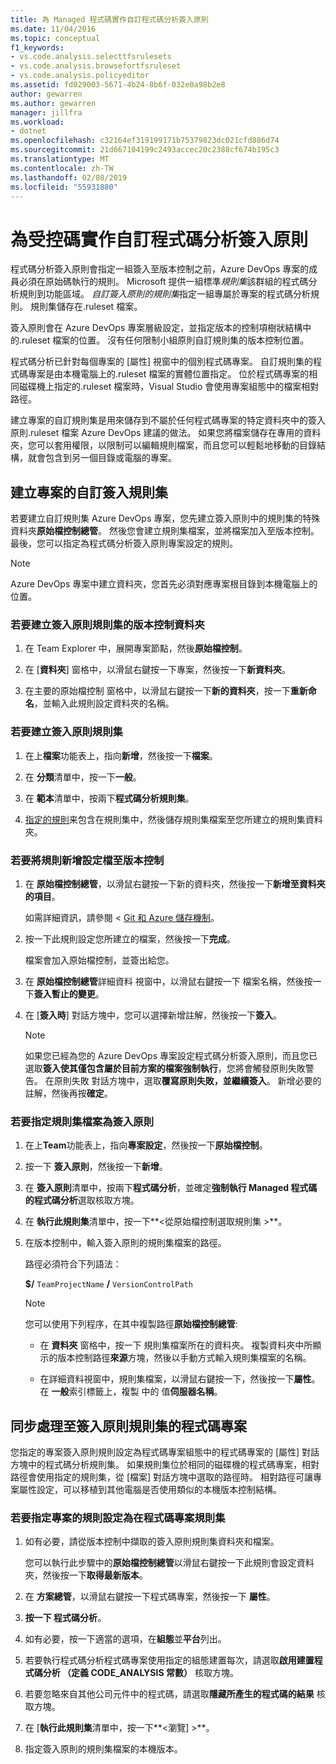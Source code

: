 ```yaml
---
title: 為 Managed 程式碼實作自訂程式碼分析簽入原則
ms.date: 11/04/2016
ms.topic: conceptual
f1_keywords:
- vs.code.analysis.selecttfsrulesets
- vs.code.analysis.browsefortfsruleset
- vs.code.analysis.policyeditor
ms.assetid: fd029003-5671-4b24-8b6f-032e0a98b2e8
author: gewarren
ms.author: gewarren
manager: jillfra
ms.workload:
- dotnet
ms.openlocfilehash: c32164ef319199171b75379823dc021cfd886d74
ms.sourcegitcommit: 21d667104199c2493accec20c2388cf674b195c3
ms.translationtype: MT
ms.contentlocale: zh-TW
ms.lasthandoff: 02/08/2019
ms.locfileid: "55931880"
---
```

# <a name="implement-custom-code-analysis-check-in-policies-for-managed-code"></a>為受控碼實作自訂程式碼分析簽入原則

程式碼分析簽入原則會指定一組簽入至版本控制之前，Azure DevOps 專案的成員必須在原始碼執行的規則。 Microsoft 提供一組標準*規則集*該群組的程式碼分析規則到功能區域。 *自訂簽入原則的規則集*指定一組專屬於專案的程式碼分析規則。 規則集儲存在.ruleset 檔案。

簽入原則會在 Azure DevOps 專案層級設定，並指定版本的控制項樹狀結構中的.ruleset 檔案的位置。 沒有任何限制小組原則自訂規則集的版本控制位置。

程式碼分析已針對每個專案的 [屬性] 視窗中的個別程式碼專案。 自訂規則集的程式碼專案是由本機電腦上的.ruleset 檔案的實體位置指定。 位於程式碼專案的相同磁碟機上指定的.ruleset 檔案時，Visual Studio 會使用專案組態中的檔案相對路徑。

建立專案的自訂規則集是用來儲存到不屬於任何程式碼專案的特定資料夾中的簽入原則.ruleset 檔案 Azure DevOps 建議的做法。 如果您將檔案儲存在專用的資料夾，您可以套用權限，以限制可以編輯規則檔案，而且您可以輕鬆地移動的目錄結構，就會包含到另一個目錄或電腦的專案。

## <a name="create-the-project-custom-check-in-rule-set"></a>建立專案的自訂簽入規則集

若要建立自訂規則集 Azure DevOps 專案，您先建立簽入原則中的規則集的特殊資料夾**原始檔控制總管**。 然後您會建立規則集檔案，並將檔案加入至版本控制。 最後，您可以指定為程式碼分析簽入原則專案設定的規則。

> [!NOTE]
> Azure DevOps 專案中建立資料夾，您首先必須對應專案根目錄到本機電腦上的位置。

### <a name="to-create-the-version-control-folder-for-the-check-in-policy-rule-set"></a>若要建立簽入原則規則集的版本控制資料夾

1. 在 Team Explorer 中，展開專案節點，然後**原始檔控制**。

2. 在 [**資料夾**] 窗格中，以滑鼠右鍵按一下專案，然後按一下**新資料夾**。

3. 在主要的原始檔控制 窗格中，以滑鼠右鍵按一下**新的資料夾**，按一下**重新命名**，並輸入此規則設定資料夾的名稱。

### <a name="to-create-the-check-in-policy-rule-set"></a>若要建立簽入原則規則集

1. 在上**檔案**功能表上，指向**新增**，然後按一下**檔案**。

2. 在 **分類**清單中，按一下**一般**。

3. 在 **範本**清單中，按兩下**程式碼分析規則集**。

4. [指定的規則](../code-quality/how-to-create-a-custom-rule-set.md)来包含在規則集中，然後儲存規則集檔案至您所建立的規則集資料夾。

### <a name="to-add-the-rule-set-file-to-version-control"></a>若要將規則新增設定檔至版本控制

1. 在 **原始檔控制總管**，以滑鼠右鍵按一下新的資料夾，然後按一下**新增至資料夾的項目**。

     如需詳細資訊，請參閱 < [Git 和 Azure 儲存機制](/azure/devops/repos/git/overview?view=vsts)。

2. 按一下此規則設定您所建立的檔案，然後按一下**完成**。

     檔案會加入原始檔控制，並簽出給您。

3. 在 **原始檔控制總管**詳細資料 視窗中，以滑鼠右鍵按一下 檔案名稱，然後按一下**簽入暫止的變更**。

4. 在 [**簽入時**] 對話方塊中，您可以選擇新增註解，然後按一下**簽入**。

    > [!NOTE]
    > 如果您已經為您的 Azure DevOps 專案設定程式碼分析簽入原則，而且您已選取**簽入使其僅包含屬於目前方案的檔案強制執行**，您將會觸發原則失敗警告。 在原則失敗 對話方塊中，選取**覆寫原則失敗，並繼續簽入**。 新增必要的註解，然後再按**確定**。

### <a name="to-specify-the-rule-set-file-as-the-check-in-policy"></a>若要指定規則集檔案為簽入原則

1. 在上**Team**功能表上，指向**專案設定**，然後按一下**原始檔控制**。

2. 按一下 **簽入原則**，然後按一下**新增**。

3. 在 **簽入原則**清單中，按兩下**程式碼分析**，並確定**強制執行 Managed 程式碼的程式碼分析**選取核取方塊。

4. 在 **執行此規則集**清單中，按一下**\<從原始檔控制選取規則集 >**。

5. 在版本控制中，輸入簽入原則的規則集檔案的路徑。

     路徑必須符合下列語法：

     **$/** `TeamProjectName` **/** `VersionControlPath`

    > [!NOTE]
    > 您可以使用下列程序，在其中複製路徑**原始檔控制總管**:

    - 在 **資料夾** 窗格中，按一下 規則集檔案所在的資料夾。 複製資料夾中所顯示的版本控制路徑**來源**方塊，然後以手動方式輸入規則集檔案的名稱。

    - 在詳細資料視窗中，規則集檔案，以滑鼠右鍵按一下，然後按一下**屬性**。 在 **一般**索引標籤上，複製 中的 值**伺服器名稱**。

## <a name="synchronize-code-projects-to-the-check-in-policy-rule-set"></a>同步處理至簽入原則規則集的程式碼專案

您指定的專案簽入原則規則設定為程式碼專案組態中的程式碼專案的 [屬性] 對話方塊中的程式碼分析規則集。 如果規則集位於相同的磁碟機的程式碼專案，相對路徑會使用指定的規則集，從 [檔案] 對話方塊中選取的路徑時。 相對路徑可讓專案屬性設定，可以移植到其他電腦是否使用類似的本機版本控制結構。

### <a name="to-specify-a-project-rule-set-as-the-rule-set-of-a-code-project"></a>若要指定專案的規則設定為在程式碼專案規則集

1. 如有必要，請從版本控制中擷取的簽入原則規則集資料夾和檔案。

   您可以執行此步驟中的**原始檔控制總管**以滑鼠右鍵按一下此規則會設定資料夾，然後按一下**取得最新版本**。

2. 在 **方案總管**，以滑鼠右鍵按一下程式碼專案，然後按一下 **屬性**。

3. **按一下 程式碼分析**。

4. 如有必要，按一下適當的選項，在**組態**並**平台**列出。

5. 若要執行程式碼分析程式碼專案使用指定的組態建置每次，請選取**啟用建置程式碼分析 （定義 CODE_ANALYSIS 常數）** 核取方塊。

6. 若要忽略來自其他公司元件中的程式碼，請選取**隱藏所產生的程式碼的結果** 核取方塊。

7. 在 [**執行此規則集**清單中，按一下**\<瀏覽] >**。

8. 指定簽入原則的規則集檔案的本機版本。